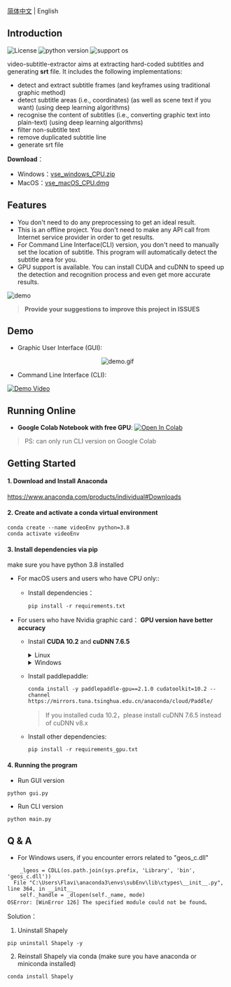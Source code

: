 [简体中文](README.md) | English

## Introduction

![License](https://img.shields.io/badge/License-Apache%202-red.svg)
![python version](https://img.shields.io/badge/Python-3.8+-blue.svg)
![support os](https://img.shields.io/badge/OS-Windows/macOS/Linux-green.svg)

video-subtitle-extractor aims at extracting hard-coded subtitles and generating **srt** file.  It includes the following 
implementations:

- detect and extract subtitle frames (and keyframes using traditional graphic method)
- detect subtitle areas (i.e., coordinates) (as well as scene text if you want) (using deep learning algorithms)
- recognise the content of subtitles (i.e., converting graphic text into plain-text) (using deep learning algorithms)
- filter non-subtitle text
- remove duplicated subtitle line
- generate srt file

**Download**：
- Windows：<a href="https://github.com/YaoFANGUK/video-subtitle-extractor/releases/download/0.1.0/vse_windows_CPU.zip">vse_windows_CPU.zip</a>
- MacOS：<a href="https://github.com/YaoFANGUK/video-subtitle-extractor/releases/download/0.1.0/vse_macOS_CPU.dmg">vse_macOS_CPU.dmg</a>

## Features

- You don't need to do any preprocessing to get an ideal result.
- This is an offline project. You don't need to make any API call from Internet service provider in order to get results. 
- For Command Line Interface(CLI) version, you don't need to manually set the location of subtitle. This program will automatically detect the subtitle area for you.
- GPU support is available. You can install CUDA and cuDNN to speed up the detection and recognition process and even get more accurate results.

<img src="https://z3.ax1x.com/2021/04/09/cNrA1A.png" alt="demo">

> **Provide your suggestions to improve this project in ISSUES**


## Demo

- Graphic User Interface (GUI):

<p style="text-align:center;"><img src="design/demo.gif" alt="demo.gif"/></p>


- Command Line Interface (CLI): 

[![Demo Video](https://s1.ax1x.com/2020/10/05/0JWVeJ.png)](https://www.bilibili.com/video/BV1t5411h78J "Demo Video")


## Running Online

- **Google Colab Notebook with free GPU**: <a href="https://colab.research.google.com/github/YaoFANGUK/video-subtitle-extractor/blob/main/google_colab_en.ipynb"><img src="https://colab.research.google.com/assets/colab-badge.svg" alt="Open In Colab"></a>

> PS: can only run CLI version on Google Colab


## Getting Started 

#### 1. Download and Install Anaconda 

<a href="https://www.anaconda.com/products/individual">https://www.anaconda.com/products/individual#Downloads</a>

#### 2. Create and activate a conda virtual environment

```shell
conda create --name videoEnv python=3.8
conda activate videoEnv  
```

#### 3. Install dependencies via pip

make sure you have python 3.8 installed

- For macOS users and users who have CPU only:: 

  - Install dependencies：

    ```shell
    pip install -r requirements.txt
    ```

- For users who have Nvidia graphic card： **GPU version have better accuracy**

  - Install **CUDA 10.2** and **cuDNN 7.6.5**

    <details>
        <summary>Linux</summary>
        <h5>(1) Download CUDA 10.2</h5>
        <pre><code>wget https://developer.download.nvidia.com/compute/cuda/10.2/Prod/local_installers/cuda_10.2.89_440.33.01_linux.run</code></pre>
        <h5>(2) Install CUDA 10.2</h5>
        <pre><code>sudo sh cuda_10.2.89_440.33.01_linux.run --override</code></pre>
        <p>1. Input accept</p>
        <img src="https://z3.ax1x.com/2021/05/24/gv0AVU.png" width="500" alt="">
        <p>2. make sure CUDA Toolkit 10.2 is chosen (If you have already installed driver, do not select Driver)</p>
        <img src="https://z3.ax1x.com/2021/05/24/gv0dMt.png" width="500" alt="">
        <p>3. Add environment variables</p>
        <p>add the following content in  <strong>~/.bashrc</strong></p>
        <pre><code># CUDA
    export PATH=/usr/local/cuda-10.2/bin${PATH:+:${PATH}}
    export LD_LIBRARY_PATH=/usr/local/cuda-10.2/lib64${LD_LIBRARY_PATH:+:${LD_LIBRARY_PATH}}</code></pre>
        <p>Make sure it works</p>
        <pre><code>source ~/.bashrc</code></pre>
        <h5>(3) Download cuDNN 7.6.5</h5>
        <p><a href="https://github.com/YaoFANGUK/video-subtitle-extractor/releases/download/0.1.0/cudnn-10.2-linux-x64-v7.6.5.32.tgz">cudnn-10.2-linux-x64-v7.6.5.32.tgz</a></p>
        <h5>(4) Install cuDNN 7.6.5</h5>
        <pre><code> tar -zxvf cudnn-10.2-linux-x64-v7.6.5.32.tgz
     sudo cp ./cuda/include/* /usr/local/cuda-10.2/include/
     sudo cp ./cuda/lib64/* /usr/local/cuda-10.2/lib64/
     sudo chmod a+r /usr/local/cuda-10.2/lib64/*
     sudo chmod a+r /usr/local/cuda-10.2/include/*</code></pre>
    </details>

    <details>
        <summary>Windows</summary>
        <h5>(1) Download CUDA 10.2</h5>
        <a href="https://developer.download.nvidia.com/compute/cuda/10.2/Prod/local_installers/cuda_10.2.89_441.22_win10.exe">cuda_10.2.89_441.22_win10.exe</a>
        <h5>(2) Install CUDA 10.2</h5>
        <h5>(3) Download cuDNN 7.6.5</h5>
        <p><a href="https://github.com/YaoFANGUK/video-subtitle-extractor/releases/download/0.1.0/cudnn-10.2-windows10-x64-v7.6.5.32.zip">cudnn-10.2-windows10-x64-v7.6.5.32.zip</a></p>
        <h5>(4) Install cuDNN 7.6.5</h5>
        <p>
           unzip "cudnn-10.2-windows10-x64-v7.6.5.32.zip", then move all files in "bin, include, lib" in cuda 
    directory to C:\Program Files\NVIDIA GPU Computing Toolkit\CUDA\v10.2\
        </p>
    </details>
 


  - Install paddlepaddle:

    ```shell
    conda install -y paddlepaddle-gpu==2.1.0 cudatoolkit=10.2 --channel https://mirrors.tuna.tsinghua.edu.cn/anaconda/cloud/Paddle/
    ```

    > If you installed cuda 10.2，please install cuDNN 7.6.5 instead of cuDNN v8.x

  - Install other dependencies:

    ```shell
    pip install -r requirements_gpu.txt
    ```


#### 4. Running the program

- Run GUI version

```shell
python gui.py
```

- Run CLI version

```shell    
python main.py
```

## Q & A

- For Windows users, if you encounter errors related to "geos_c.dll"

```text
    _lgeos = CDLL(os.path.join(sys.prefix, 'Library', 'bin', 'geos_c.dll'))
  File "C:\Users\Flavi\anaconda3\envs\subEnv\lib\ctypes\__init__.py", line 364, in __init__
    self._handle = _dlopen(self._name, mode)
OSError: [WinError 126] The specified module could not be found。
```

Solution：

1) Uninstall Shapely

```shell
pip uninstall Shapely -y
```

2) Reinstall Shapely via conda (make sure you have anaconda or miniconda installed)

```shell
conda install Shapely             
```

